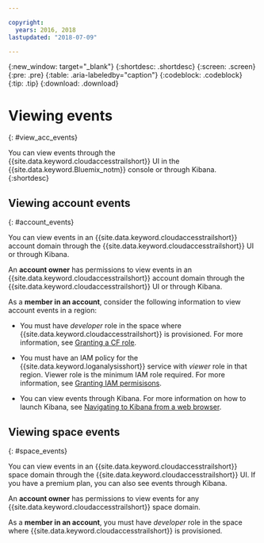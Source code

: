 ```yaml
---

copyright:
  years: 2016, 2018
lastupdated: "2018-07-09"

---
```


{:new_window: target="_blank"}
{:shortdesc: .shortdesc}
{:screen: .screen}
{:pre: .pre}
{:table: .aria-labeledby="caption"}
{:codeblock: .codeblock}
{:tip: .tip}
{:download: .download}



# Viewing events
{: #view_acc_events}

You can view events through the {{site.data.keyword.cloudaccesstrailshort}} UI in the {{site.data.keyword.Bluemix_notm}} console or through Kibana.
{:shortdesc}
   

## Viewing account events
{: #account_events}

You can view events in an {{site.data.keyword.cloudaccesstrailshort}} account domain through the {{site.data.keyword.cloudaccesstrailshort}} UI or through Kibana.

An **account owner** has permissions to view events in an {{site.data.keyword.cloudaccesstrailshort}} account domain through the {{site.data.keyword.cloudaccesstrailshort}} UI or through Kibana.

As a **member in an account**, consider the following information to view account events in a region:

* You must have *developer* role in the space where {{site.data.keyword.cloudaccesstrailshort}} is provisioned. For more information, see [Granting a CF role](/docs/services/cloud-activity-tracker/how-to?topic=cloud-activity-tracker-grant_permissions#grant_cf_role).

* You must have an IAM policy for the {{site.data.keyword.loganalysisshort}} service with *viewer* role in that region. Viewer role is the minimum IAM role required. For more information, see [Granting IAM permisisons](/docs/services/cloud-activity-tracker/how-to?topic=cloud-activity-tracker-grant_permissions#grant_iam_policy).

* You can view events through Kibana. For more information on how to launch Kibana, see [Navigating to Kibana from a web browser](/docs/services/cloud-activity-tracker/how-to/manage-events-ui?topic=cloud-activity-tracker-launch_kibana#launch_Kibana_from_browser).



## Viewing space events
{: #space_events}

You can view events in an {{site.data.keyword.cloudaccesstrailshort}} space domain through the {{site.data.keyword.cloudaccesstrailshort}} UI. If you have a premium plan, you can also see events through Kibana.

An **account owner** has permissions to view events for any {{site.data.keyword.cloudaccesstrailshort}} space domain.

As a **member in an account**, you must have *developer* role in the space where {{site.data.keyword.cloudaccesstrailshort}} is provisioned.


